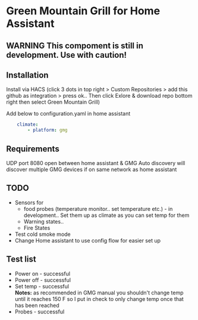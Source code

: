 # Green Mountain Grill for Home Assistant

## **WARNING** This compoment is still in development. Use with caution!  

## Installation

Install via HACS (click 3 dots in top right > Custom Repositories > add this github as integration > press ok.. Then click Exlore & download repo bottom right then select Green Mountain Grill)

Add below to configuration.yaml in home assistant

```yaml
    climate:
        - platform: gmg
```

## Requirements 

UDP port 8080 open between home assistant & GMG
Auto discovery will discover multiple GMG devices if on same network as home assistant 

## TODO 

<ul>
    <li>Sensors for
        <ul>
            <li>food probes (temperature monitor.. set temperature etc.) - in development.. Set them up as climate as you can set temp for them </li>
            <li>Warning states..</li>
            <li>Fire States</li>
        </ul>
    </li>
    <li>Test cold smoke mode</li>
    <li>Change Home assistant to use config flow for easier set up</li>
</ul>

## Test list

<ul>
    <li>Power on - successful</li>
    <li>Power off - successful</li>
    <li>Set temp - successful </br><b>Notes:</b> as recommended in GMG manual you shouldn't change temp until it reaches 150 F so I put in check to only change temp once that has been reached</li> 
    <li>Probes - successful</li>
</ul>

